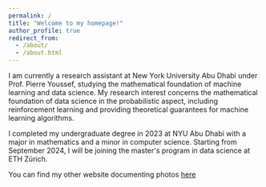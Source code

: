 ```yaml
---
permalink: /
title: "Welcome to my homepage!"
author_profile: true
redirect_from: 
  - /about/
  - /about.html
---
```


I am currently a research assistant at New York University Abu Dhabi under Prof. Pierre Youssef, studying the mathematical foundation of machine learning and data science. My research interest concerns the mathematical foundation of data science in the probabilistic aspect, including reinforcement learning and providing theoretical guarantees for machine learning algorithms.

I completed my undergraduate degree in 2023 at NYU Abu Dhabi with a major in mathematics and a minor in computer science. Starting from September 2024, I will be joining the master's program in data science at ETH Zürich.

You can find my other website documenting photos [here](https://sueiwenchen.wixsite.com/myphotos)
